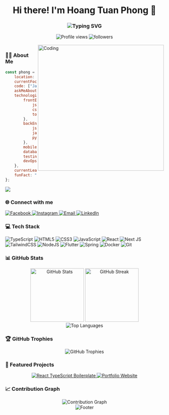 <h1 align="center">Hi there! I'm Hoang Tuan Phong 👋</h1>

<h3 align="center">
    <img src="https://readme-typing-svg.herokuapp.com?font=Fira+Code&pause=1000&color=54A6FF&center=true&vCenter=true&random=false&width=435&lines=Frontend+Developer+%F0%9F%92%BB;Always+learning+new+things+%F0%9F%8C%B1;From+Vietnam+%F0%9F%87%BB%F0%9F%87%B3" alt="Typing SVG" />
</h3>

<div align="center">
    <img src="https://komarev.com/ghpvc/?username=hoangtuanphong1a&label=Profile%20views&color=0e75b6&style=flat" alt="Profile views" />
    <img src="https://img.shields.io/github/followers/hoangtuanphong1a?label=Followers&style=social" alt="followers" />
</div>

<br/>

<!-- Main coding GIF -->
<img align="right" alt="Coding" width="400" src="https://cdn.dribbble.com/users/1162077/screenshots/3848914/programmer.gif">

### 👨‍💻 About Me

```javascript
const phong = {
    location: "Vietnam 🇻🇳",
    currentFocus: "Frontend Development & UI/UX Design",
    code: ["JavaScript", "TypeScript", "React", "Node.js", "Python"],
    askMeAbout: ["Web Dev", "Tech", "UI/UX", "App Dev"],
    technologies: {
        frontEnd: {
            js: ["React 18", "Next.js 13", "Vue.js"],
            css: ["Tailwind CSS 3", "Bootstrap 5", "SASS/SCSS"],
            tools: ["Redux", "React Query", "Styled Components"]
        },
        backEnd: {
            js: ["Node.js", "Express.js", "NestJS"],
            java: ["Spring Boot 3", "Spring MVC"],
            python: ["Django", "FastAPI"]
        },
        mobile: ["Flutter", "React Native"],
        databases: ["MongoDB", "MySQL", "PostgreSQL"],
        testing: ["Jest", "React Testing Library", "Cypress"],
        devOps: ["Docker", "Git", "GitHub Actions"]
    },
    currentLearning: "Advanced System Design & Cloud Architecture",
    funFact: "I debug with console.log and refuse to use a debugger 😅"
};
```

<!-- Decorative divider -->
<img src="https://user-images.githubusercontent.com/73097560/115834477-dbab4500-a447-11eb-908a-139a6edaec5c.gif">

### 🌐 Connect with me
<div align="left">
    <a href="https://fb.com/tuan.phong.16718" target="_blank">
        <img src="https://img.shields.io/badge/Facebook-%231877F2.svg?style=for-the-badge&logo=Facebook&logoColor=white" alt="Facebook"/>
    </a>
    <a href="https://instagram.com/tuan.phong.16718" target="_blank">
        <img src="https://img.shields.io/badge/Instagram-%23E4405F.svg?style=for-the-badge&logo=Instagram&logoColor=white" alt="Instagram"/>
    </a>
    <a href="mailto:hoangtuanphong1a@gmail.com">
        <img src="https://img.shields.io/badge/Email-D14836?style=for-the-badge&logo=gmail&logoColor=white" alt="Email"/>
    </a>
    <a href="https://linkedin.com/in/hoangtuanphong1a" target="_blank">
        <img src="https://img.shields.io/badge/LinkedIn-%230077B5.svg?style=for-the-badge&logo=linkedin&logoColor=white" alt="LinkedIn"/>
    </a>
</div>

### 💻 Tech Stack
![TypeScript](https://img.shields.io/badge/typescript-%23007ACC.svg?style=for-the-badge&logo=typescript&logoColor=white)
![HTML5](https://img.shields.io/badge/html5-%23E34F26.svg?style=for-the-badge&logo=html5&logoColor=white)
![CSS3](https://img.shields.io/badge/css3-%231572B6.svg?style=for-the-badge&logo=css3&logoColor=white)
![JavaScript](https://img.shields.io/badge/javascript-%23323330.svg?style=for-the-badge&logo=javascript&logoColor=%23F7DF1E)
![React](https://img.shields.io/badge/react-%2320232a.svg?style=for-the-badge&logo=react&logoColor=%2361DAFB)
![Next JS](https://img.shields.io/badge/Next-black?style=for-the-badge&logo=next.js&logoColor=white)
![TailwindCSS](https://img.shields.io/badge/tailwindcss-%2338B2AC.svg?style=for-the-badge&logo=tailwind-css&logoColor=white)
![NodeJS](https://img.shields.io/badge/node.js-6DA55F?style=for-the-badge&logo=node.js&logoColor=white)
![Flutter](https://img.shields.io/badge/Flutter-%2302569B.svg?style=for-the-badge&logo=Flutter&logoColor=white)
![Spring](https://img.shields.io/badge/spring-%236DB33F.svg?style=for-the-badge&logo=spring&logoColor=white)
![Docker](https://img.shields.io/badge/docker-%230db7ed.svg?style=for-the-badge&logo=docker&logoColor=white)
![Git](https://img.shields.io/badge/git-%23F05033.svg?style=for-the-badge&logo=git&logoColor=white)

### 📊 GitHub Stats
<div align="center">
    <img src="https://github-readme-stats.vercel.app/api?username=hoangtuanphong1a&show_icons=true&theme=tokyonight&hide_border=true&include_all_commits=true&count_private=true&cache_seconds=7200" alt="GitHub Stats" height="170"/>
    <img src="https://github-readme-streak-stats.herokuapp.com/?user=hoangtuanphong1a&theme=tokyonight&hide_border=true" alt="GitHub Streak" height="170"/>
</div>

<div align="center">
    <img src="https://github-readme-stats.vercel.app/api/top-langs/?username=hoangtuanphong1a&theme=tokyonight&hide_border=true&include_all_commits=true&count_private=true&layout=compact&cache_seconds=7200&langs_count=8" alt="Top Languages"/>
</div>

### 🏆 GitHub Trophies
<div align="center">
    <img src="https://github-profile-trophy.vercel.app/?username=hoangtuanphong1a&theme=tokyonight&no-frame=true&no-bg=false&margin-w=4&column=6" alt="GitHub Trophies"/>
</div>

### 🚀 Featured Projects
<div align="center">
    <a href="https://github.com/hoangtuanphong1a/react-ts-boilerplate">
        <img src="https://github-readme-stats.vercel.app/api/pin/?username=hoangtuanphong1a&repo=react-ts-boilerplate&theme=tokyonight&hide_border=true" alt="React TypeScript Boilerplate"/>
    </a>
    <a href="https://github.com/hoangtuanphong1a/portfolio">
        <img src="https://github-readme-stats.vercel.app/api/pin/?username=hoangtuanphong1a&repo=portfolio&theme=tokyonight&hide_border=true" alt="Portfolio Website"/>
    </a>
</div>

### 📈 Contribution Graph
<div align="center">
    <img src="https://github-readme-activity-graph.vercel.app/graph?username=hoangtuanphong1a&theme=tokyo-night&hide_border=true&area=true" alt="Contribution Graph"/>
</div>

<div align="center">
    <img src="https://readme-typing-svg.herokuapp.com?font=Fira+Code&pause=1000&color=54A6FF&center=true&vCenter=true&random=false&width=435&lines=Thanks+for+visiting!+%F0%9F%98%8A;Feel+free+to+reach+out+anytime!" alt="Footer"/>
</div>
